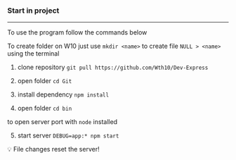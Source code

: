 ### Start in project

---

To use the program follow the commands below

To create folder on W10 just use `mkdir <name>` to create file `NULL > <name>` using the terminal

1. clone repository `git pull https://github.com/Wth10/Dev-Express`

2. open folder `cd Git`

3. install dependency `npm install`

4. open folder `cd bin`

to open server port with `node` installed

5. start server `DEBUG=app:* npm start`

💡 File changes reset the server!
